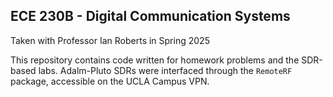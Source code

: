 ## ECE 230B - Digital Communication Systems 
Taken with Professor Ian Roberts in Spring 2025

This repository contains code written for homework problems and the SDR-based labs. Adalm-Pluto SDRs were interfaced through the `RemoteRF` package, accessible on the UCLA Campus VPN. 

